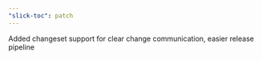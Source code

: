 ```yaml
---
"slick-toc": patch
---
```


Added changeset support for clear change communication, easier release pipeline
